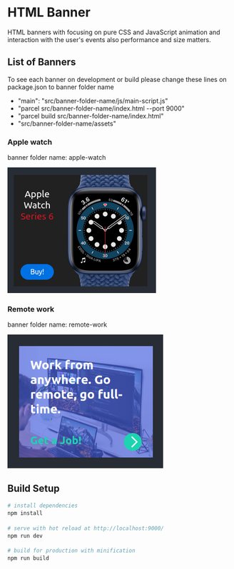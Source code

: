 # HTML Banner

HTML banners with focusing on pure CSS and JavaScript animation and interaction with the user's events also performance and size matters.

## List of Banners

To see each banner on development or build please change
these lines on package.json to banner folder name

- "main": "src/banner-folder-name/js/main-script.js"
- "parcel src/banner-folder-name/index.html --port 9000"
- "parcel build src/banner-folder-name/index.html"
- "src/banner-folder-name/assets"

### Apple watch

banner folder name: apple-watch

![Apple watch banner](./doc/images/apple-watch.png)

### Remote work

banner folder name: remote-work

![Remote work banner](./doc/images/remote-work.png)

## Build Setup

```bash
# install dependencies
npm install

# serve with hot reload at http://localhost:9000/
npm run dev

# build for production with minification
npm run build
```
